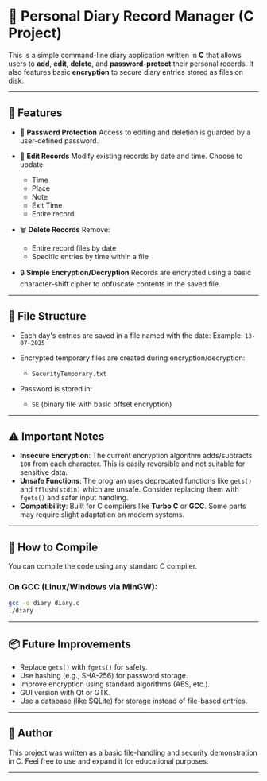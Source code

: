# 📓 Personal Diary Record Manager (C Project)

This is a simple command-line diary application written in **C** that allows users to **add**, **edit**, **delete**, and **password-protect** their personal records. It also features basic **encryption** to secure diary entries stored as files on disk.

---

## 🔧 Features

* 🔐 **Password Protection**
  Access to editing and deletion is guarded by a user-defined password.

* 📝 **Edit Records**
  Modify existing records by date and time. Choose to update:

  * Time
  * Place
  * Note
  * Exit Time
  * Entire record

* 🗑️ **Delete Records**
  Remove:

  * Entire record files by date
  * Specific entries by time within a file

* 🔒 **Simple Encryption/Decryption**
  Records are encrypted using a basic character-shift cipher to obfuscate contents in the saved file.

---

## 📁 File Structure

* Each day's entries are saved in a file named with the date:
  Example: `13-07-2025`

* Encrypted temporary files are created during encryption/decryption:

  * `SecurityTemporary.txt`

* Password is stored in:

  * `SE` (binary file with basic offset encryption)

---

## ⚠️ Important Notes

* **Insecure Encryption**: The current encryption algorithm adds/subtracts `100` from each character. This is easily reversible and not suitable for sensitive data.
* **Unsafe Functions**: The program uses deprecated functions like `gets()` and `fflush(stdin)` which are unsafe. Consider replacing them with `fgets()` and safer input handling.
* **Compatibility**: Built for C compilers like **Turbo C** or **GCC**. Some parts may require slight adaptation on modern systems.

---

## 🚀 How to Compile

You can compile the code using any standard C compiler.

### On GCC (Linux/Windows via MinGW):

```bash
gcc -o diary diary.c
./diary
```

---

## 📦 Future Improvements

* Replace `gets()` with `fgets()` for safety.
* Use hashing (e.g., SHA-256) for password storage.
* Improve encryption using standard algorithms (AES, etc.).
* GUI version with Qt or GTK.
* Use a database (like SQLite) for storage instead of file-based entries.

---

## 👤 Author

This project was written as a basic file-handling and security demonstration in C.
Feel free to use and expand it for educational purposes.

---
